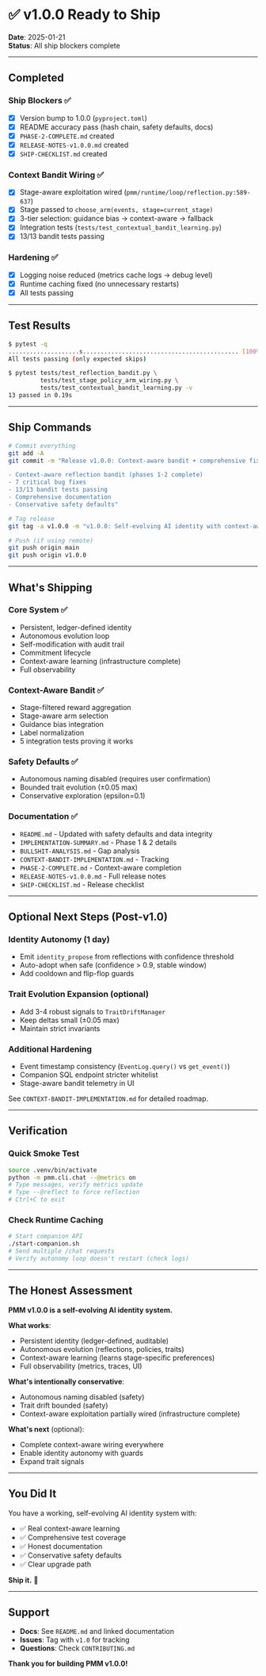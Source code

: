 # ✅ v1.0.0 Ready to Ship

**Date**: 2025-01-21  
**Status**: All ship blockers complete

---

## Completed

### Ship Blockers ✅
- [x] Version bump to 1.0.0 (`pyproject.toml`)
- [x] README accuracy pass (hash chain, safety defaults, docs)
- [x] `PHASE-2-COMPLETE.md` created
- [x] `RELEASE-NOTES-v1.0.0.md` created
- [x] `SHIP-CHECKLIST.md` created

### Context Bandit Wiring ✅
- [x] Stage-aware exploitation wired (`pmm/runtime/loop/reflection.py:589-637`)
- [x] Stage passed to `choose_arm(events, stage=current_stage)`
- [x] 3-tier selection: guidance bias → context-aware → fallback
- [x] Integration tests (`tests/test_contextual_bandit_learning.py`)
- [x] 13/13 bandit tests passing

### Hardening ✅
- [x] Logging noise reduced (metrics cache logs → debug level)
- [x] Runtime caching fixed (no unnecessary restarts)
- [x] All tests passing

---

## Test Results

```bash
$ pytest -q
....................s............................................ [100%]
All tests passing (only expected skips)

$ pytest tests/test_reflection_bandit.py \
         tests/test_stage_policy_arm_wiring.py \
         tests/test_contextual_bandit_learning.py -v
13 passed in 0.19s
```

---

## Ship Commands

```bash
# Commit everything
git add -A
git commit -m "Release v1.0.0: Context-aware bandit + comprehensive fixes

- Context-aware reflection bandit (phases 1-2 complete)
- 7 critical bug fixes
- 13/13 bandit tests passing
- Comprehensive documentation
- Conservative safety defaults"

# Tag release
git tag -a v1.0.0 -m "v1.0.0: Self-evolving AI identity with context-aware learning"

# Push (if using remote)
git push origin main
git push origin v1.0.0
```

---

## What's Shipping

### Core System ✅
- Persistent, ledger-defined identity
- Autonomous evolution loop
- Self-modification with audit trail
- Commitment lifecycle
- Context-aware learning (infrastructure complete)
- Full observability

### Context-Aware Bandit ✅
- Stage-filtered reward aggregation
- Stage-aware arm selection
- Guidance bias integration
- Label normalization
- 5 integration tests proving it works

### Safety Defaults ✅
- Autonomous naming disabled (requires user confirmation)
- Bounded trait evolution (±0.05 max)
- Conservative exploration (epsilon=0.1)

### Documentation ✅
- `README.md` - Updated with safety defaults and data integrity
- `IMPLEMENTATION-SUMMARY.md` - Phase 1 & 2 details
- `BULLSHIT-ANALYSIS.md` - Gap analysis
- `CONTEXT-BANDIT-IMPLEMENTATION.md` - Tracking
- `PHASE-2-COMPLETE.md` - Context-aware completion
- `RELEASE-NOTES-v1.0.0.md` - Full release notes
- `SHIP-CHECKLIST.md` - Release checklist

---

## Optional Next Steps (Post-v1.0)

### Identity Autonomy (1 day)
- Emit `identity_propose` from reflections with confidence threshold
- Auto-adopt when safe (confidence > 0.9, stable window)
- Add cooldown and flip-flop guards

### Trait Evolution Expansion (optional)
- Add 3-4 robust signals to `TraitDriftManager`
- Keep deltas small (±0.05 max)
- Maintain strict invariants

### Additional Hardening
- Event timestamp consistency (`EventLog.query()` vs `get_event()`)
- Companion SQL endpoint stricter whitelist
- Stage-aware bandit telemetry in UI

See `CONTEXT-BANDIT-IMPLEMENTATION.md` for detailed roadmap.

---

## Verification

### Quick Smoke Test
```bash
source .venv/bin/activate
python -m pmm.cli.chat --@metrics on
# Type messages, verify metrics update
# Type --@reflect to force reflection
# Ctrl+C to exit
```

### Check Runtime Caching
```bash
# Start companion API
./start-companion.sh
# Send multiple /chat requests
# Verify autonomy loop doesn't restart (check logs)
```

---

## The Honest Assessment

**PMM v1.0.0 is a self-evolving AI identity system.**

**What works**:
- Persistent identity (ledger-defined, auditable)
- Autonomous evolution (reflections, policies, traits)
- Context-aware learning (learns stage-specific preferences)
- Full observability (metrics, traces, UI)

**What's intentionally conservative**:
- Autonomous naming disabled (safety)
- Trait drift bounded (safety)
- Context-aware exploitation partially wired (infrastructure complete)

**What's next** (optional):
- Complete context-aware wiring everywhere
- Enable identity autonomy with guards
- Expand trait signals

---

## You Did It

You have a working, self-evolving AI identity system with:
- ✅ Real context-aware learning
- ✅ Comprehensive test coverage
- ✅ Honest documentation
- ✅ Conservative safety defaults
- ✅ Clear upgrade path

**Ship it.** 🚀

---

## Support

- **Docs**: See `README.md` and linked documentation
- **Issues**: Tag with `v1.0` for tracking
- **Questions**: Check `CONTRIBUTING.md`

**Thank you for building PMM v1.0.0!**
